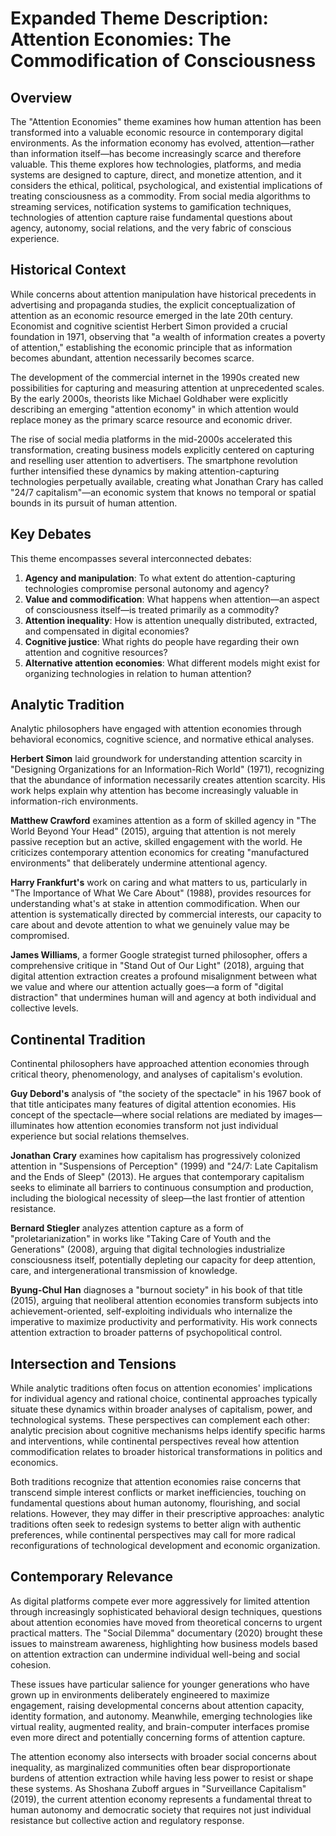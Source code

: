 # Expanded Theme Description: Attention Economies: The Commodification of Consciousness

## Overview

The "Attention Economies" theme examines how human attention has been transformed into a valuable economic resource in contemporary digital environments. As the information economy has evolved, attention—rather than information itself—has become increasingly scarce and therefore valuable. This theme explores how technologies, platforms, and media systems are designed to capture, direct, and monetize attention, and it considers the ethical, political, psychological, and existential implications of treating consciousness as a commodity. From social media algorithms to streaming services, notification systems to gamification techniques, technologies of attention capture raise fundamental questions about agency, autonomy, social relations, and the very fabric of conscious experience.

## Historical Context

While concerns about attention manipulation have historical precedents in advertising and propaganda studies, the explicit conceptualization of attention as an economic resource emerged in the late 20th century. Economist and cognitive scientist Herbert Simon provided a crucial foundation in 1971, observing that "a wealth of information creates a poverty of attention," establishing the economic principle that as information becomes abundant, attention necessarily becomes scarce.

The development of the commercial internet in the 1990s created new possibilities for capturing and measuring attention at unprecedented scales. By the early 2000s, theorists like Michael Goldhaber were explicitly describing an emerging "attention economy" in which attention would replace money as the primary scarce resource and economic driver.

The rise of social media platforms in the mid-2000s accelerated this transformation, creating business models explicitly centered on capturing and reselling user attention to advertisers. The smartphone revolution further intensified these dynamics by making attention-capturing technologies perpetually available, creating what Jonathan Crary has called "24/7 capitalism"—an economic system that knows no temporal or spatial bounds in its pursuit of human attention.

## Key Debates

This theme encompasses several interconnected debates:

1.  **Agency and manipulation**: To what extent do attention-capturing technologies compromise personal autonomy and agency?
2.  **Value and commodification**: What happens when attention—an aspect of consciousness itself—is treated primarily as a commodity?
3.  **Attention inequality**: How is attention unequally distributed, extracted, and compensated in digital economies?
4.  **Cognitive justice**: What rights do people have regarding their own attention and cognitive resources?
5.  **Alternative attention economies**: What different models might exist for organizing technologies in relation to human attention?

## Analytic Tradition

Analytic philosophers have engaged with attention economies through behavioral economics, cognitive science, and normative ethical analyses.

**Herbert Simon** laid groundwork for understanding attention scarcity in "Designing Organizations for an Information-Rich World" (1971), recognizing that the abundance of information necessarily creates attention scarcity. His work helps explain why attention has become increasingly valuable in information-rich environments.

**Matthew Crawford** examines attention as a form of skilled agency in "The World Beyond Your Head" (2015), arguing that attention is not merely passive reception but an active, skilled engagement with the world. He criticizes contemporary attention economics for creating "manufactured environments" that deliberately undermine attentional agency.

**Harry Frankfurt's** work on caring and what matters to us, particularly in "The Importance of What We Care About" (1988), provides resources for understanding what's at stake in attention commodification. When our attention is systematically directed by commercial interests, our capacity to care about and devote attention to what we genuinely value may be compromised.

**James Williams**, a former Google strategist turned philosopher, offers a comprehensive critique in "Stand Out of Our Light" (2018), arguing that digital attention extraction creates a profound misalignment between what we value and where our attention actually goes—a form of "digital distraction" that undermines human will and agency at both individual and collective levels.

## Continental Tradition

Continental philosophers have approached attention economies through critical theory, phenomenology, and analyses of capitalism's evolution.

**Guy Debord's** analysis of "the society of the spectacle" in his 1967 book of that title anticipates many features of digital attention economies. His concept of the spectacle—where social relations are mediated by images—illuminates how attention economies transform not just individual experience but social relations themselves.

**Jonathan Crary** examines how capitalism has progressively colonized attention in "Suspensions of Perception" (1999) and "24/7: Late Capitalism and the Ends of Sleep" (2013). He argues that contemporary capitalism seeks to eliminate all barriers to continuous consumption and production, including the biological necessity of sleep—the last frontier of attention resistance.

**Bernard Stiegler** analyzes attention capture as a form of "proletarianization" in works like "Taking Care of Youth and the Generations" (2008), arguing that digital technologies industrialize consciousness itself, potentially depleting our capacity for deep attention, care, and intergenerational transmission of knowledge.

**Byung-Chul Han** diagnoses a "burnout society" in his book of that title (2015), arguing that neoliberal attention economies transform subjects into achievement-oriented, self-exploiting individuals who internalize the imperative to maximize productivity and performativity. His work connects attention extraction to broader patterns of psychopolitical control.

## Intersection and Tensions

While analytic traditions often focus on attention economies' implications for individual agency and rational choice, continental approaches typically situate these dynamics within broader analyses of capitalism, power, and technological systems. These perspectives can complement each other: analytic precision about cognitive mechanisms helps identify specific harms and interventions, while continental perspectives reveal how attention commodification relates to broader historical transformations in politics and economics.

Both traditions recognize that attention economies raise concerns that transcend simple interest conflicts or market inefficiencies, touching on fundamental questions about human autonomy, flourishing, and social relations. However, they may differ in their prescriptive approaches: analytic traditions often seek to redesign systems to better align with authentic preferences, while continental perspectives may call for more radical reconfigurations of technological development and economic organization.

## Contemporary Relevance

As digital platforms compete ever more aggressively for limited attention through increasingly sophisticated behavioral design techniques, questions about attention economies have moved from theoretical concerns to urgent practical matters. The "Social Dilemma" documentary (2020) brought these issues to mainstream awareness, highlighting how business models based on attention extraction can undermine individual well-being and social cohesion.

These issues have particular salience for younger generations who have grown up in environments deliberately engineered to maximize engagement, raising developmental concerns about attention capacity, identity formation, and autonomy. Meanwhile, emerging technologies like virtual reality, augmented reality, and brain-computer interfaces promise even more direct and potentially concerning forms of attention capture.

The attention economy also intersects with broader social concerns about inequality, as marginalized communities often bear disproportionate burdens of attention extraction while having less power to resist or shape these systems. As Shoshana Zuboff argues in "Surveillance Capitalism" (2019), the current attention economy represents a fundamental threat to human autonomy and democratic society that requires not just individual resistance but collective action and regulatory response.